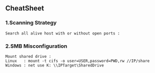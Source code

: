 ## CheatSheet 

### 1.Scanning Strategy

    Search all alive host with or without open ports : 
    
### 2.SMB Misconfiguration

    Mount shared drive : 
    Linux   : mount -t cifs -o user=USER,password=PWD,rw //IP/share
    Windows : net use K: \\IPTarget\SharedDrive
